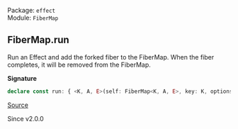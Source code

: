 Package: `effect`<br />
Module: `FiberMap`<br />

## FiberMap.run

Run an Effect and add the forked fiber to the FiberMap.
When the fiber completes, it will be removed from the FiberMap.

**Signature**

```ts
declare const run: { <K, A, E>(self: FiberMap<K, A, E>, key: K, options?: { readonly onlyIfMissing?: boolean | undefined; readonly propagateInterruption?: boolean | undefined; } | undefined): <R, XE extends E, XA extends A>(effect: Effect.Effect<XA, XE, R>) => Effect.Effect<Fiber.RuntimeFiber<XA, XE>, never, R>; <K, A, E, R, XE extends E, XA extends A>(self: FiberMap<K, A, E>, key: K, effect: Effect.Effect<XA, XE, R>, options?: { readonly onlyIfMissing?: boolean | undefined; readonly propagateInterruption?: boolean | undefined; } | undefined): Effect.Effect<Fiber.RuntimeFiber<XA, XE>, never, R>; }
```

[Source](https://github.com/Effect-TS/effect/tree/main/packages/effect/src/FiberMap.ts#L448)

Since v2.0.0